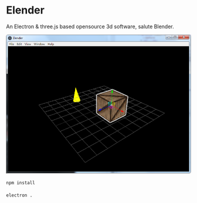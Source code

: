 # Elender
An Electron &amp; three.js based opensource 3d software, salute Blender.

<img src="https://github.com/gonnavis/Elender/blob/master/other/screen_shot.png">

```bash
npm install

electron .
```

